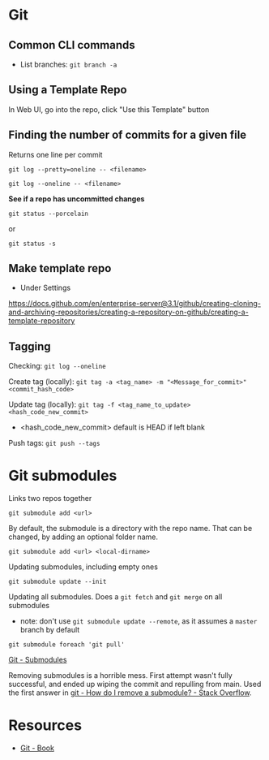 # Git

## Common CLI commands
* List branches: ```git branch -a```

## Using a Template Repo
In Web UI, go into the repo, click "Use this Template" button

## Finding the number of commits for a given file
Returns one line per commit
```
git log --pretty=oneline -- <filename>
```
```
git log --oneline -- <filename>
```

**See if a repo has uncommitted changes**
```
git status --porcelain
```
or
```
git status -s
```


## Make template repo
* Under Settings

https://docs.github.com/en/enterprise-server@3.1/github/creating-cloning-and-archiving-repositories/creating-a-repository-on-github/creating-a-template-repository

## Tagging
Checking: ```git log --oneline```

Create tag (locally): ```git tag -a <tag_name> -m "<Message_for_commit>" <commit_hash_code>```

Update tag (locally): ```git tag -f <tag_name_to_update> <hash_code_new_commit>```
* <hash_code_new_commit> default is HEAD if left blank

Push tags: ```git push --tags```

# Git submodules
Links two repos together
```
git submodule add <url>
```

By default, the submodule is a directory with the repo name. That can be changed, by adding an optional folder name.
```
git submodule add <url> <local-dirname>
```

Updating submodules, including empty ones
```
git submodule update --init
```

Updating all submodules. Does a `git fetch` and `git merge` on all submodules
* note: don't use `git submodule update --remote`, as it assumes a `master` branch by default
```
git submodule foreach 'git pull'
```

[Git - Submodules](https://git-scm.com/book/en/v2/Git-Tools-Submodules)

Removing submodules is a horrible mess. First attempt wasn't fully successful, and ended up wiping the commit and repulling from main. Used the first answer in [git - How do I remove a submodule? - Stack Overflow](https://stackoverflow.com/questions/1260748/how-do-i-remove-a-submodule).

# Resources
* [Git - Book](https://git-scm.com/book/en/v2)
